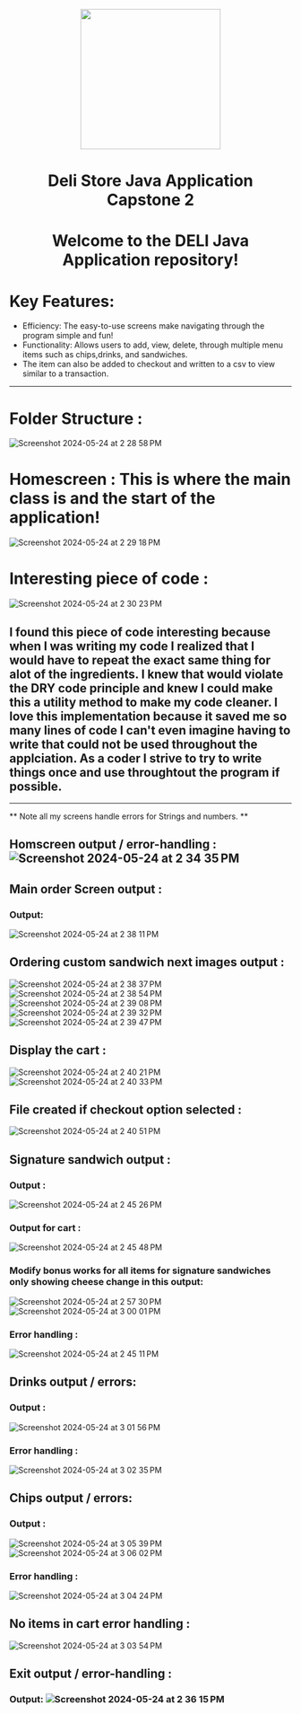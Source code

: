 
<p align="center">
  <img src="https://github.com/twentyfive21/DELI-store/assets/107441301/a6b7a1b1-f5fb-4aaf-a2bc-ed70f1f1a609" height="250">
</p>

<h1 align="center">Deli Store Java Application Capstone 2</h1> 
<h1 align="center"> Welcome to the DELI Java Application repository! </h1>


# Key Features:
- Efficiency: The easy-to-use screens make navigating through the program simple and fun! 
- Functionality: Allows users to add, view, delete, through multiple menu items such as chips,drinks, and sandwiches.
- The item can also be added to checkout and written to a csv to view similar to a transaction. 
  
---

# Folder Structure :
![Screenshot 2024-05-24 at 2 28 58 PM](https://github.com/twentyfive21/DELI-store/assets/107441301/1d723164-df49-40a2-94d0-ef032bdedcf3)


# Homescreen : This is where the main class is and the start of the application!
![Screenshot 2024-05-24 at 2 29 18 PM](https://github.com/twentyfive21/DELI-store/assets/107441301/6362fff2-4d59-477e-8bb6-f0636da73b42)


# Interesting piece of code :
![Screenshot 2024-05-24 at 2 30 23 PM](https://github.com/twentyfive21/DELI-store/assets/107441301/2cd98858-f0a5-43b1-a726-f033e512144c)

## I found this piece of code interesting because when I was writing my code I realized that I would have to repeat the exact same thing for alot of the ingredients. I knew that would violate the DRY code principle and knew I could make this a utility method to make my code cleaner. I love this implementation because it saved me so many lines of code I can't even imagine having to write that could not be used throughout the applciation. As a coder I strive to try to write things once and use throughtout the program if possible. 

---
** Note all my screens handle errors for Strings and numbers. ** 
## Homscreen output / error-handling : ![Screenshot 2024-05-24 at 2 34 35 PM](https://github.com/twentyfive21/DELI-store/assets/107441301/01f69707-7917-4557-8196-cdd1435adb17)



## Main order Screen output  : 
### Output: 
![Screenshot 2024-05-24 at 2 38 11 PM](https://github.com/twentyfive21/DELI-store/assets/107441301/8f3c8cf9-6097-4fba-9f1e-b36cb859339b)
## Ordering custom sandwich next images output  : 
![Screenshot 2024-05-24 at 2 38 37 PM](https://github.com/twentyfive21/DELI-store/assets/107441301/3d9164fe-8134-487f-b68b-b15b09a45bb8)
![Screenshot 2024-05-24 at 2 38 54 PM](https://github.com/twentyfive21/DELI-store/assets/107441301/ec82e45c-4ad8-4308-9fb5-a92fce9329e0)
![Screenshot 2024-05-24 at 2 39 08 PM](https://github.com/twentyfive21/DELI-store/assets/107441301/7126ae14-8580-45a4-83d5-6a149738d342)
![Screenshot 2024-05-24 at 2 39 32 PM](https://github.com/twentyfive21/DELI-store/assets/107441301/aad60808-8329-40e3-95c0-6f30c0e12bfa)
![Screenshot 2024-05-24 at 2 39 47 PM](https://github.com/twentyfive21/DELI-store/assets/107441301/e8bf0a29-c1ec-4cd5-8f45-c56aafb205c0)
## Display the cart : 
![Screenshot 2024-05-24 at 2 40 21 PM](https://github.com/twentyfive21/DELI-store/assets/107441301/78b02e9e-d54e-4591-8702-2381c0a1c56f)
![Screenshot 2024-05-24 at 2 40 33 PM](https://github.com/twentyfive21/DELI-store/assets/107441301/e2f01491-e5f8-4303-b589-5da873b7a480)
## File created if checkout option selected : 
![Screenshot 2024-05-24 at 2 40 51 PM](https://github.com/twentyfive21/DELI-store/assets/107441301/e124a65e-d8a0-40f8-ac92-3959af475618)



## Signature sandwich output : 
### Output :
![Screenshot 2024-05-24 at 2 45 26 PM](https://github.com/twentyfive21/DELI-store/assets/107441301/cd839e13-d301-45ab-ba3c-353215532579)
### Output for cart :
![Screenshot 2024-05-24 at 2 45 48 PM](https://github.com/twentyfive21/DELI-store/assets/107441301/fd9866a2-6f03-43b7-aacd-97d769d18623)


### Modify bonus works for all items for signature sandwiches only showing cheese change in this output:
![Screenshot 2024-05-24 at 2 57 30 PM](https://github.com/twentyfive21/DELI-store/assets/107441301/323d2c25-8d2b-41c7-90f2-211aefc103f4)
![Screenshot 2024-05-24 at 3 00 01 PM](https://github.com/twentyfive21/DELI-store/assets/107441301/d20522a2-beeb-45b9-b93f-7cbb17b0a41c)


### Error handling :
![Screenshot 2024-05-24 at 2 45 11 PM](https://github.com/twentyfive21/DELI-store/assets/107441301/b63ff586-00cf-46b9-ad57-ef63dbf1247d)


## Drinks output / errors: 
### Output :
![Screenshot 2024-05-24 at 3 01 56 PM](https://github.com/twentyfive21/DELI-store/assets/107441301/ab8b8494-9c74-4191-ac8e-3dde8ceb50f6)

### Error handling :
![Screenshot 2024-05-24 at 3 02 35 PM](https://github.com/twentyfive21/DELI-store/assets/107441301/222b5c50-3d6b-4234-b2c2-885d2685927b)


## Chips output / errors:
### Output :
![Screenshot 2024-05-24 at 3 05 39 PM](https://github.com/twentyfive21/DELI-store/assets/107441301/53f64156-53f3-4d82-8751-10c6efeca548)
![Screenshot 2024-05-24 at 3 06 02 PM](https://github.com/twentyfive21/DELI-store/assets/107441301/9a2b0a28-c1b1-4903-b25b-ec2502749ab0)


### Error handling :
![Screenshot 2024-05-24 at 3 04 24 PM](https://github.com/twentyfive21/DELI-store/assets/107441301/6116f935-6a39-4ca0-b314-851ba4b11ea0)



## No items in cart error handling :
![Screenshot 2024-05-24 at 3 03 54 PM](https://github.com/twentyfive21/DELI-store/assets/107441301/5e78bac5-5e0d-4c88-b71e-576864918682)


## Exit output / error-handling : 
### Output: ![Screenshot 2024-05-24 at 2 36 15 PM](https://github.com/twentyfive21/DELI-store/assets/107441301/90b3a6ec-d903-40cc-9539-27bb6fb32eda)


